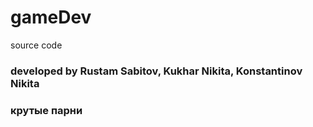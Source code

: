 # gameDev
source code 
<h3 align="left">developed by Rustam Sabitov, Kukhar Nikita, Konstantinov Nikita</h3>
<h3>крутые парни</h3>